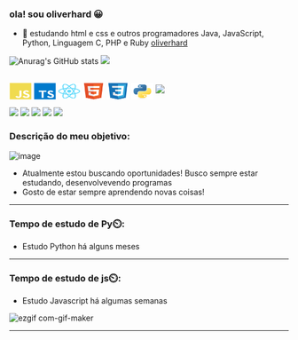 ### ola! sou oliverhard 😀
- 🌱 estudando html e css e outros programadores Java, JavaScript, Python, Linguagem C, PHP e Ruby
<a href="https://github.com/oliverhard">oliverhard</a>
<div>
  
  ![Anurag's GitHub stats](https://github-readme-stats.vercel.app/api?username=oliverhard&show_icons=true&theme=tokyonight)
  <img height="180em" src="https://github-readme-stats.vercel.app/api/top-langs/?username=rafaballerini&layout=compact&langs_count=7&theme=dracula"/>
       
</div>
<div style="display: inline_block"><br>
  <img align="center" alt="oliver-Js" height="30" width="40" src="https://raw.githubusercontent.com/devicons/devicon/master/icons/javascript/javascript-plain.svg">
  <img align="center" alt="oliver-Ts" height="30" width="40" src="https://raw.githubusercontent.com/devicons/devicon/master/icons/typescript/typescript-plain.svg">
  <img align="center" alt="oliver-React" height="30" width="40" src="https://raw.githubusercontent.com/devicons/devicon/master/icons/react/react-original.svg">
  <img align="center" alt="oliver-HTML" height="30" width="40" src="https://raw.githubusercontent.com/devicons/devicon/master/icons/html5/html5-original.svg">
  <img align="center" alt="oliver-CSS" height="30" width="40" src="https://raw.githubusercontent.com/devicons/devicon/master/icons/css3/css3-original.svg">
  <img align="center" alt="oliver-Python" height="30" width="40" src="https://raw.githubusercontent.com/devicons/devicon/master/icons/python/python-original.svg"
  <img align="center" alt="oliver-Csharp" height="30" width="40" src="https://raw.githubusercontent.com/devicons/devicon/master/icons/csharp/csharp-original.svg">
   <a href="(https://discord.com/channels/867837786883227668/867837786883227670" target="_blank"><img src="https://img.shields.io/badge/Discord-7289DA?style=for-the-badge&logo=discord&logoColor=target="_blank"></a>
   
   <div> 
   <body>  
     
 <a href="https://linkedin.com/in/oliver-tarqui-68b854243/" target="_blank"><img src="https://img.shields.io/badge/LinkedIn-0077B5?style=for-the-badge&logo=linkedin&logo=linkedin&logoColor=white" target="_blank"></a>
  <a href="https://www.instagram.com/oliver.tarqui.g/" target="_blank"><img src="https://img.shields.io/badge/-Instagram-E4405F?style=for-the-badge&logo=instagram&logoColor=white" target="_blank"></a>
<a href ="https://mail.google.com/mail/u/2/#inbox" target="_blank"><img src="https://img.shields.io/badge/Gmail-D14836?style=for-the-badge&logo=gmail&logoColor=white" target="_blank"></a>
 <a href="https://facebook.com/oliver.tarqui.56/" target="_blank"><img src="https://img.shields.io/badge/Facebook-1877F2?style=for-the-badge&logo=facebook&logoColor=white"  target="_blank"></a>
 <a href="https://discord.com/channels/@me" target="_blank"><img src="https://img.shields.io/badge/Discord-7289DA?style=for-the-badge&logo=discord&logoColor=white" target="_blank"></a>
  
  </body>
  </div> 
  
 ### Descrição do meu objetivo:
 
![image](https://user-images.githubusercontent.com/108553400/177017973-df3fcf3d-9ac7-46b9-adf6-7d5ab41fcde6.png)

- Atualmente estou buscando oportunidades! Busco sempre estar estudando, desenvolvevendo programas
- Gosto de estar sempre aprendendo novas coisas!
<hr>

### Tempo de estudo de Py⏲️:
- Estudo Python há alguns meses
<hr>

### Tempo de estudo de js⏲️:
- Estudo Javascript há algumas semanas
  
 
![ezgif com-gif-maker](https://user-images.githubusercontent.com/108553400/180028740-2dcfb6a1-5850-47cf-96f5-d225713abc22.gif)
<hr>
